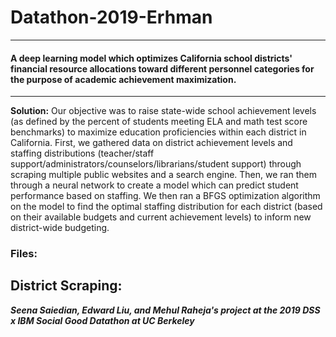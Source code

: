 # Datathon-2019-Erhman
---
#### A deep learning model which optimizes California school districts' financial resource allocations toward different personnel categories for the purpose of academic achievement maximization. 
---

<b>Solution:</b> Our objective was to raise state-wide school achievement levels (as defined by the percent of students meeting ELA and math test score benchmarks) to maximize education proficiencies within each district in California. First, we gathered data on district achievement levels and staffing distributions (teacher/staff support/administrators/counselors/librarians/student support) through scraping multiple public websites and a search engine. Then, we ran them through a neural network to create a model which can predict student performance based on staffing. We then ran a BFGS optimization algorithm on the model to find the optimal staffing distribution for each district (based on their available budgets and current achievement levels) to inform new district-wide budgeting.

### Files:

<b>District Scraping:</b>
---
<b><i>Seena Saiedian, Edward Liu, and Mehul Raheja's project at the 2019 DSS x IBM Social Good Datathon at UC Berkeley</i></b>
